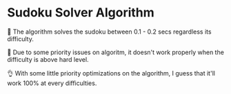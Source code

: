 # Sudoku Solver Algorithm

💪 The algorithm solves the sudoku between 0.1 - 0.2 secs regardless its difficulty. <br/>

🤔 Due to some priority issues on algoritm, it doesn't work properly when the difficulty is above hard level. <br/>

👌 With some little priority optimizations on the algorithm, I guess that it'll work 100% at every difficulties. <br/>
